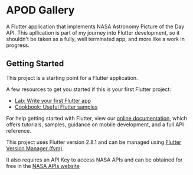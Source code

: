 # APOD Gallery

A Flutter application that implements NASA Astronomy Picture of the Day API.
This apllication is part of my journey into Flutter development, so it shouldn't be taken as a fully, well terminated app, and more like a work in progress.

## Getting Started

This project is a starting point for a Flutter application.

A few resources to get you started if this is your first Flutter project:

- [Lab: Write your first Flutter app](https://flutter.dev/docs/get-started/codelab)
- [Cookbook: Useful Flutter samples](https://flutter.dev/docs/cookbook)

For help getting started with Flutter, view our
[online documentation](https://flutter.dev/docs), which offers tutorials,
samples, guidance on mobile development, and a full API reference.

This project uses Flutter version 2.8.1 and can be managed using [Flutter Version Manager (fvm)](https://fvm.app/).

It also requires an API Key to access NASA APIs and can be obtained for free in the [NASA APIs website](https://api.nasa.gov/)
